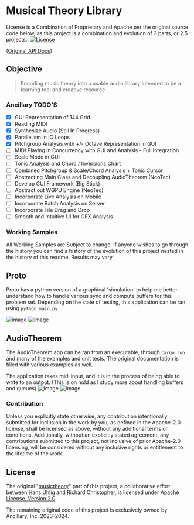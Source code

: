 # Musical Theory Library

License is a Combination of Proprietary and Apache per the original source code below, as this project is a combination and evolution of 3 parts, or 2.5 projects..
[![License](https://img.shields.io/badge/License-Apache%202.0-blue.svg)](https://opensource.org/licenses/Apache-2.0)
<!---[![Build Status](https://travis-ci.org/huhlig/musictheory-rs.svg?branch=master)](https://travis-ci.org/huhlig/musictheory-rs) -->
<!---[![Coverage Status](https://coveralls.io/repos/github/huhlig/musictheory-rs/badge.svg?branch=master)](https://coveralls.io/github/huhlig/musictheory-rs?branch=master) -->

([Original API Docs])

## Objective

> Encoding music theory into a usable audio library
> Intended to be a learning tool and creative resource


### Ancillary TODO'S
 - [x] GUI Representation of 144 Grid
 - [x] Reading MIDI
 - [x] Synthesize Audio (Still In Progress)
 - [x] Parallelism in IO Loops
 - [x] Pitchgroup Analysis with +/- Octave Representation in GUI
 - [ ] MIDI Playing in Concurrency with GUI and Analysis - Full Integration
 - [ ] Scale Mode in GUI
 - [ ] Tonic Analysis and Chord / Inversions Chart
 - [ ] Combined Pitchgroup & Scale/Chord Analysis + Tonic Cursor
 - [ ] Abstracting Main Class and Decoupling AudioTheorem (NeoTec)
 - [ ] Develop GUI Framework (Big Stick)
 - [ ] Abstract out WGPU Engine (NeoTec)
 - [ ] Incorporate Live Analysis on Mobile
 - [ ] Incorporate Batch Analysis on Server
 - [ ] Incorporate File Drag and Drop
 - [ ] Smooth and Intuitive UI for GFX Analysis

### Working Samples
All Working Samples are Subject to change. If anyone wishes to go through the history you can find a history of the evolution of this project nested in the history of this readme. Results may vary. 

## Proto 
Proto has a python version of a graphical 'simulation' to help me better understand how to handle various sync and compute buffers for this problem set. Depending on the state of testing, this application can be ran using `python main.py`

![image](https://github.com/alephpt/AudioTheorem/assets/87874714/e557bba1-96d0-44fa-92f2-6ebff60e19df)
![image](https://github.com/alephpt/AudioTheorem/assets/87874714/e9b5b294-98c7-4584-90c0-1c3e7075e212)

## AudioTheorem
The AudioTheorem app can be ran from an executable, through `cargo run` and many of the examples and unit tests. The original documentation is filled with various examples as well.

The application takes midi input, and it is in the process of being able to write to an output. 
(This is on hold as I study more about handling buffers and queues)
![image](https://github.com/alephpt/AudioTheorem/assets/87874714/3b746d84-bb10-4d97-b645-005d41b7c1fa)
![image](https://github.com/alephpt/AudioTheorem/assets/87874714/2f3c81bb-82a8-4cb5-a110-c3a8962145f4)


### Contribution

Unless you explicitly state otherwise, any contribution intentionally submitted for inclusion in the work by you, as 
defined in the Apache-2.0 license, shall be licensed as above, without any additional terms or conditions. Additionally, without an explicitly stated agreement, any contributions submitted to this project, not inclusive of prior Apache-2.0 licensing, will be considered without any inclusive rights or entitlement to the lifetime of the work.

[Original API Docs]: https://huhlig.github.io/musictheory-rs/
[musictheory]: https://huhlig.github.io/musictheory-rs/

## License

The original "[musictheory]" part of this project, a collaborative effort between Hans Uhlig and Richard Christopher, is licensed under [Apache License, Version 2.0](http://www.apache.org/licenses/LICENSE-2.0).

The remaining original code of this project is exclusively owned by Ancillary, Inc. 2023-2024.
